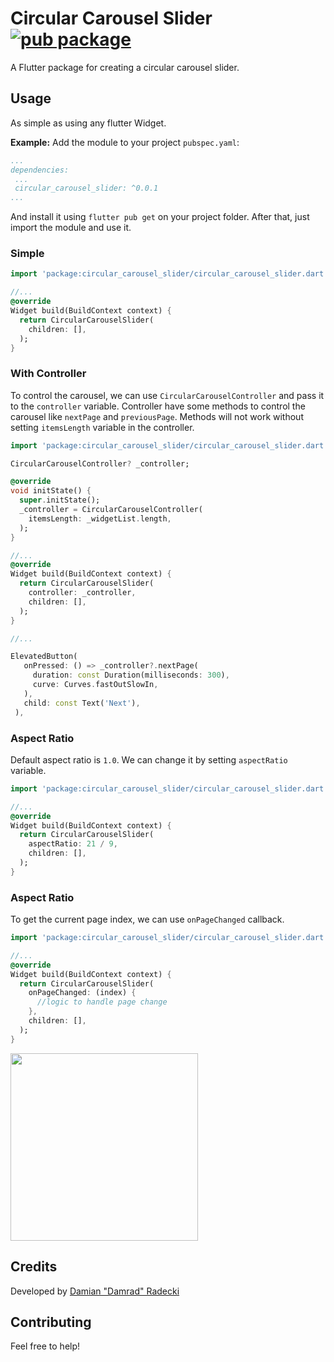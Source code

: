 # Circular Carousel Slider [![pub package](https://img.shields.io/pub/v/circular_carousel_slider)](https://pub.dartlang.org/packages/circular_carousel_slider)

A Flutter package for creating a circular carousel slider.

## Usage

As simple as using any flutter Widget.

**Example:**
Add the module to your project ``pubspec.yaml``:
```yaml
...
dependencies:
 ...
 circular_carousel_slider: ^0.0.1
...
```
And install it using ``flutter pub get`` on your project folder. After that, just import the module and use it.


### Simple 

```dart
import 'package:circular_carousel_slider/circular_carousel_slider.dart';

//...
@override
Widget build(BuildContext context) {
  return CircularCarouselSlider(
    children: [],
  );
}
```

### With Controller

To control the carousel, we can use `CircularCarouselController` and pass it to the `controller` variable. Controller have some methods to control the carousel like `nextPage` and `previousPage`. Methods will not work without setting `itemsLength` variable in the controller.

```dart
import 'package:circular_carousel_slider/circular_carousel_slider.dart';

CircularCarouselController? _controller;

@override
void initState() {
  super.initState();
  _controller = CircularCarouselController(
    itemsLength: _widgetList.length,
  );
}

//...
@override
Widget build(BuildContext context) {
  return CircularCarouselSlider(
    controller: _controller,
    children: [],
  );
}

//...

ElevatedButton(
   onPressed: () => _controller?.nextPage(
     duration: const Duration(milliseconds: 300),
     curve: Curves.fastOutSlowIn,
   ),
   child: const Text('Next'),
 ),
```

### Aspect Ratio

Default aspect ratio is `1.0`. We can change it by setting `aspectRatio` variable. 

```dart
import 'package:circular_carousel_slider/circular_carousel_slider.dart';

//...
@override
Widget build(BuildContext context) {
  return CircularCarouselSlider(
    aspectRatio: 21 / 9,
    children: [],
  );
}
```

### Aspect Ratio

To get the current page index, we can use `onPageChanged` callback.

```dart
import 'package:circular_carousel_slider/circular_carousel_slider.dart';

//...
@override
Widget build(BuildContext context) {
  return CircularCarouselSlider(
    onPageChanged: (index) {
      //logic to handle page change 
    },
    children: [],
  );
}
```

<img src="images/example.gif" width="300" >

## Credits

Developed by [Damian "Damrad" Radecki](mailto:damianradecki97@gmail.com)

## Contributing

Feel free to help!